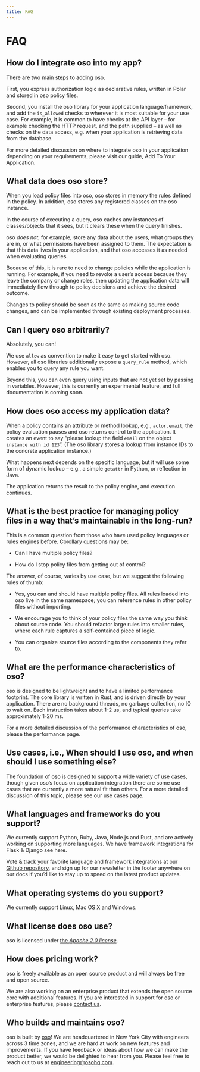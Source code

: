 ```yaml
---
title: FAQ
---
```


# FAQ

## How do I integrate oso into my app?

There are two main steps to adding oso.

First, you express authorization logic as declarative rules, written in Polar and stored in oso policy files.

Second, you install the oso library for your application language/framework,
and add the `is_allowed` checks to wherever it is most suitable for your use case.
For example, it is common to have checks at the API layer – for example checking
the HTTP request, and the path supplied – as well as checks on the data access,
e.g. when your application is retrieving data from the database.

For more detailed discussion on where to integrate oso in your application
depending on your requirements, please visit our guide, Add To Your Application.

## What data does oso store?

When you load policy files into oso, oso stores in memory the rules defined in
the policy. In addition, oso stores any registered classes on the oso instance.

In the course of executing a query, oso caches any instances of classes/objects
that it sees, but it clears these when the query finishes.

oso *does not*, for example, store any data about the users, what groups they
are in, or what permissions have been assigned to them. The expectation is that
this data lives in your application, and that oso accesses it as needed when evaluating queries.

Because of this, it is rare to need to change policies while the application
is running. For example, if you need to revoke a user’s access because they leave
the company or change roles, then updating the application data will immediately flow through to policy decisions and achieve the desired outcome.

Changes to policy should be seen as the same as making source code changes,
and can be implemented through existing deployment processes.

## Can I query oso arbitrarily?

Absolutely, you can!

We use `allow` as convention to make it easy to get started with oso.
However, all oso libraries additionally expose a `query_rule` method,
which enables you to query any rule you want.

Beyond this, you can even query using inputs that are not yet set by
passing in variables. However, this is currently an experimental feature, and
full documentation is coming soon.

## How does oso access my application data?

When a policy contains an attribute or method lookup, e.g., `actor.email`, the
policy evaluation pauses and oso returns control to the application.
It creates an event to say “please lookup the field `email` on the object
`instance with id 123`”. (The oso library stores a lookup from instance IDs to the
concrete application instance.)

What happens next depends on the specific language, but it will use some form of
dynamic lookup – e.g., a simple `getattr` in Python, or reflection in Java.

The application returns the result to the policy engine, and execution continues.

## What is the best practice for managing policy files in a way that’s maintainable in the long-run?

This is a common question from those who have used policy languages or rules
engines before. Corollary questions may be:


* Can I have multiple policy files?


* How do I stop policy files from getting out of control?

The answer, of course, varies by use case, but we suggest the following rules of thumb:


* Yes, you can and should have multiple policy files. All rules loaded
into oso live in the same namespace; you can reference rules in other
policy files without importing.


* We encourage you to think of your policy files the same way you think
about source code. You should refactor large rules into smaller
rules, where each rule captures a self-contained piece of logic.


* You can organize source files according to the components they refer to.

## What are the performance characteristics of oso?

oso is designed to be lightweight and to have a limited performance footprint. The core library is written in Rust, and is
driven directly by your application. There are no background threads, no garbage collection, no
IO to wait on. Each instruction takes about 1-2 us, and typical queries take approximately 1-20 ms.

For a more detailed discussion of the performance characteristics of oso,
please the performance page.

## Use cases, i.e., When should I use oso, and when should I use something else?

The foundation of oso is designed to support a wide variety of use cases, though
given oso’s focus on application integration there are some use cases that are
currently a more natural fit than others. For a more detailed discussion of this
topic, please see our use cases page.

## What languages and frameworks do you support?

We currently support Python, Ruby, Java, Node.js and Rust, and are actively working on supporting more languages.
We have framework integrations for Flask & Django see here.

Vote & track your favorite language and framework integrations at our
[Github repository](https://github.com/osohq/oso),
and sign up for our newsletter in the footer anywhere on our docs if you’d like
to stay up to speed on the latest product updates.

## What operating systems do you support?

We currently support Linux, Mac OS X and Windows.

## What license does oso use?

oso is licensed under [the *Apache 2.0 license*](https://github.com/osohq/oso/blob/master/LICENSE).

## How does pricing work?

oso is freely available as an open source product and will always be free and open source.

We are also working on an enterprise product that extends the open source core with
additional features. If you are interested in support for oso or enterprise
features, please [contact us](https://osohq.com/company/contact-us).

## Who builds and maintains oso?

oso is built by [oso](https://www.osohq.com/company/about-us)! We are headquartered in New York City with engineers across 3 time zones, and we are
hard at work on new features and improvements. If you have feedback or ideas about
how we can make the product better, we would be delighted to hear from you.
Please feel free to reach out to us at <a href="mailto:engineering@osohq.com">engineering@osohq.com</a>.
